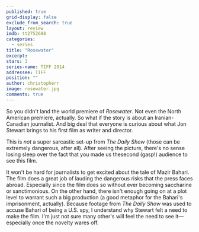 ```yaml
---
published: true
grid-display: false
exclude_from_search: true
layout: review
imdb: tt2752688
categories: 
  - series
title: "Rosewater"
excerpt: 
stars: 3
series-name: TIFF 2014
addressee: TIFF
position: ""
author: christopherr
image: rosewater.jpg
comments: true
---
```

So you didn't land the world premiere of _Rosewater_. Not even the North American premiere, actually. So what if the story is about an Iranian-Canadian journalist. And big deal that everyone is curious about what Jon Stewart brings to his first film as writer and director.

This is _not_ a super sarcastic set-up from _The Daily Show_ (those can be extremely dangerous, after all). After seeing the picture, there's no sense losing sleep over the fact that you made us thesecond (gasp!) audience to see this film.

It won't be hard for journalists to get excited about the tale of Mazir Bahari. The film does a great job of lauding the dangerous risks that the press faces abroad. Especially since the film does so without ever becoming saccharine or sanctimonious. On the other hand, there isn't enough going on at a plot level to warrant such a big production (a good metaphor for the Bahari's imprisonment, actually). Because footage from _The Daily Show_ was used to accuse Bahari of being a U.S. spy, I understand why Stewart felt a need to make the film. I'm just not sure many other's will feel the need to see it—especially once the novelty wares off.